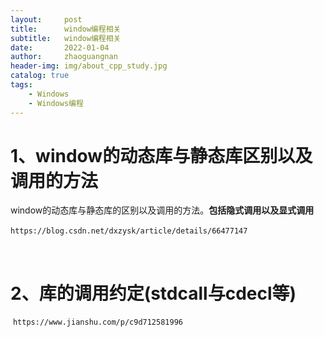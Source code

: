 ```yaml
---
layout:     post
title:      window编程相关
subtitle:   window编程相关
date:       2022-01-04
author:     zhaoguangnan
header-img: img/about_cpp_study.jpg
catalog: true
tags:
    - Windows
    - Windows编程
---
```


# 1、window的动态库与静态库区别以及调用的方法

​		window的动态库与静态库的区别以及调用的方法。**包括隐式调用以及显式调用**

​		`https://blog.csdn.net/dxzysk/article/details/66477147`

​		
# 2、库的调用约定(stdcall与cdecl等)

​			`https://www.jianshu.com/p/c9d712581996`

​			

​		



